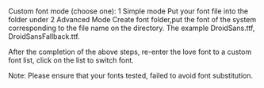 # 

Custom font mode (choose one):
1 Simple mode
  Put your font file into the folder under
2 Advanced Mode
  Create font folder,put the font of the system corresponding to the file name on the directory. The example DroidSans.ttf, DroidSansFallback.ttf.

After the completion of the above steps, re-enter the love font to a custom font list, click on the list to switch font.

Note:
  Please ensure that your fonts tested, failed to avoid font substitution.

